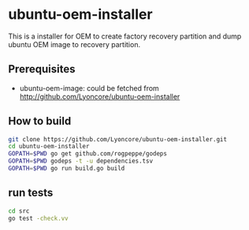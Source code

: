 # ubuntu-oem-installer

This is a installer for OEM to create factory recovery partition and dump ubuntu OEM image to recovery partition.

## Prerequisites
- ubuntu-oem-image: could be fetched from http://github.com/Lyoncore/ubuntu-oem-installer

## How to build
``` bash
git clone https://github.com/Lyoncore/ubuntu-oem-installer.git
cd ubuntu-oem-installer
GOPATH=$PWD go get github.com/rogpeppe/godeps
GOPATH=$PWD godeps -t -u dependencies.tsv
GOPATH=$PWD go run build.go build
```

## run tests
``` bash
cd src
go test -check.vv
```
